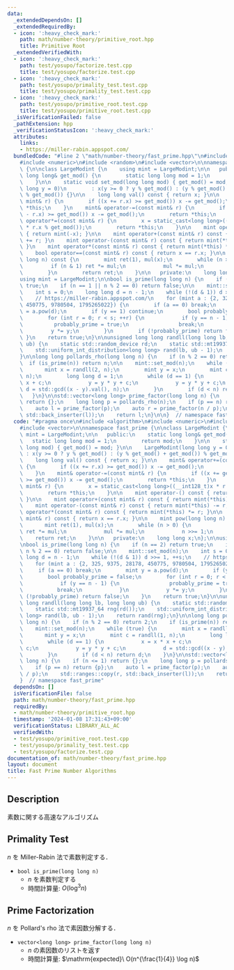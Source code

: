 ```yaml
---
data:
  _extendedDependsOn: []
  _extendedRequiredBy:
  - icon: ':heavy_check_mark:'
    path: math/number-theory/primitive_root.hpp
    title: Primitive Root
  _extendedVerifiedWith:
  - icon: ':heavy_check_mark:'
    path: test/yosupo/factorize.test.cpp
    title: test/yosupo/factorize.test.cpp
  - icon: ':heavy_check_mark:'
    path: test/yosupo/primality_test.test.cpp
    title: test/yosupo/primality_test.test.cpp
  - icon: ':heavy_check_mark:'
    path: test/yosupo/primitive_root.test.cpp
    title: test/yosupo/primitive_root.test.cpp
  _isVerificationFailed: false
  _pathExtension: hpp
  _verificationStatusIcon: ':heavy_check_mark:'
  attributes:
    links:
    - https://miller-rabin.appspot.com/
  bundledCode: "#line 2 \"math/number-theory/fast_prime.hpp\"\n#include <algorithm>\n\
    #include <numeric>\n#include <random>\n#include <vector>\n\nnamespace fast_prime\
    \ {\n\nclass LargeModint {\n    using mint = LargeModint;\n\n   public:\n    static\
    \ long long& get_mod() {\n        static long long mod = 1;\n        return mod;\n\
    \    }\n\n    static void set_mod(long long mod) { get_mod() = mod; }\n\n    LargeModint(long\
    \ long y = 0)\n        : x(y >= 0 ? y % get_mod() : (y % get_mod() + get_mod())\
    \ % get_mod()) {}\n\n    long long val() const { return x; }\n\n    mint& operator+=(const\
    \ mint& r) {\n        if ((x += r.x) >= get_mod()) x -= get_mod();\n        return\
    \ *this;\n    }\n    mint& operator-=(const mint& r) {\n        if ((x += get_mod()\
    \ - r.x) >= get_mod()) x -= get_mod();\n        return *this;\n    }\n    mint&\
    \ operator*=(const mint& r) {\n        x = static_cast<long long>((__int128_t)x\
    \ * r.x % get_mod());\n        return *this;\n    }\n\n    mint operator-() const\
    \ { return mint(-x); }\n\n    mint operator+(const mint& r) const { return mint(*this)\
    \ += r; }\n    mint operator-(const mint& r) const { return mint(*this) -= r;\
    \ }\n    mint operator*(const mint& r) const { return mint(*this) *= r; }\n\n\
    \    bool operator==(const mint& r) const { return x == r.x; }\n\n    mint pow(long\
    \ long n) const {\n        mint ret(1), mul(x);\n        while (n > 0) {\n   \
    \         if (n & 1) ret *= mul;\n            mul *= mul;\n            n >>= 1;\n\
    \        }\n        return ret;\n    }\n\n   private:\n    long long x;\n};\n\n\
    using mint = LargeModint;\n\nbool is_prime(long long n) {\n    if (n == 2) return\
    \ true;\n    if (n == 1 || n % 2 == 0) return false;\n\n    mint::set_mod(n);\n\
    \    int s = 0;\n    long long d = n - 1;\n    while (!(d & 1)) d >>= 1, ++s;\n\
    \    // https://miller-rabin.appspot.com/\n    for (mint a : {2, 325, 9375, 28178,\
    \ 450775, 9780504, 1795265022}) {\n        if (a == 0) break;\n        mint y\
    \ = a.pow(d);\n        if (y == 1) continue;\n        bool probably_prime = false;\n\
    \        for (int r = 0; r < s; ++r) {\n            if (y == n - 1) {\n      \
    \          probably_prime = true;\n                break;\n            }\n   \
    \         y *= y;\n        }\n        if (!probably_prime) return false;\n   \
    \ }\n    return true;\n}\n\nunsigned long long randll(long long lb, long long\
    \ ub) {\n    static std::random_device rd;\n    static std::mt19937_64 rng(rd());\n\
    \    std::uniform_int_distribution<long long> rand(lb, ub - 1);\n    return rand(rng);\n\
    }\n\nlong long pollards_rho(long long n) {\n    if (n % 2 == 0) return 2;\n  \
    \  if (is_prime(n)) return n;\n\n    mint::set_mod(n);\n    while (true) {\n \
    \       mint x = randll(2, n);\n        mint y = x;\n        mint c = randll(1,\
    \ n);\n        long long d = 1;\n        while (d == 1) {\n            x = x *\
    \ x + c;\n            y = y * y + c;\n            y = y * y + c;\n           \
    \ d = std::gcd((x - y).val(), n);\n        }\n        if (d < n) return d;\n \
    \   }\n}\n\nstd::vector<long long> prime_factor(long long n) {\n    if (n <= 1)\
    \ return {};\n    long long p = pollards_rho(n);\n    if (p == n) return {p};\n\
    \    auto l = prime_factor(p);\n    auto r = prime_factor(n / p);\n    std::ranges::copy(r,\
    \ std::back_inserter(l));\n    return l;\n}\n\n}  // namespace fast_prime\n"
  code: "#pragma once\n#include <algorithm>\n#include <numeric>\n#include <random>\n\
    #include <vector>\n\nnamespace fast_prime {\n\nclass LargeModint {\n    using\
    \ mint = LargeModint;\n\n   public:\n    static long long& get_mod() {\n     \
    \   static long long mod = 1;\n        return mod;\n    }\n\n    static void set_mod(long\
    \ long mod) { get_mod() = mod; }\n\n    LargeModint(long long y = 0)\n       \
    \ : x(y >= 0 ? y % get_mod() : (y % get_mod() + get_mod()) % get_mod()) {}\n\n\
    \    long long val() const { return x; }\n\n    mint& operator+=(const mint& r)\
    \ {\n        if ((x += r.x) >= get_mod()) x -= get_mod();\n        return *this;\n\
    \    }\n    mint& operator-=(const mint& r) {\n        if ((x += get_mod() - r.x)\
    \ >= get_mod()) x -= get_mod();\n        return *this;\n    }\n    mint& operator*=(const\
    \ mint& r) {\n        x = static_cast<long long>((__int128_t)x * r.x % get_mod());\n\
    \        return *this;\n    }\n\n    mint operator-() const { return mint(-x);\
    \ }\n\n    mint operator+(const mint& r) const { return mint(*this) += r; }\n\
    \    mint operator-(const mint& r) const { return mint(*this) -= r; }\n    mint\
    \ operator*(const mint& r) const { return mint(*this) *= r; }\n\n    bool operator==(const\
    \ mint& r) const { return x == r.x; }\n\n    mint pow(long long n) const {\n \
    \       mint ret(1), mul(x);\n        while (n > 0) {\n            if (n & 1)\
    \ ret *= mul;\n            mul *= mul;\n            n >>= 1;\n        }\n    \
    \    return ret;\n    }\n\n   private:\n    long long x;\n};\n\nusing mint = LargeModint;\n\
    \nbool is_prime(long long n) {\n    if (n == 2) return true;\n    if (n == 1 ||\
    \ n % 2 == 0) return false;\n\n    mint::set_mod(n);\n    int s = 0;\n    long\
    \ long d = n - 1;\n    while (!(d & 1)) d >>= 1, ++s;\n    // https://miller-rabin.appspot.com/\n\
    \    for (mint a : {2, 325, 9375, 28178, 450775, 9780504, 1795265022}) {\n   \
    \     if (a == 0) break;\n        mint y = a.pow(d);\n        if (y == 1) continue;\n\
    \        bool probably_prime = false;\n        for (int r = 0; r < s; ++r) {\n\
    \            if (y == n - 1) {\n                probably_prime = true;\n     \
    \           break;\n            }\n            y *= y;\n        }\n        if\
    \ (!probably_prime) return false;\n    }\n    return true;\n}\n\nunsigned long\
    \ long randll(long long lb, long long ub) {\n    static std::random_device rd;\n\
    \    static std::mt19937_64 rng(rd());\n    std::uniform_int_distribution<long\
    \ long> rand(lb, ub - 1);\n    return rand(rng);\n}\n\nlong long pollards_rho(long\
    \ long n) {\n    if (n % 2 == 0) return 2;\n    if (is_prime(n)) return n;\n\n\
    \    mint::set_mod(n);\n    while (true) {\n        mint x = randll(2, n);\n \
    \       mint y = x;\n        mint c = randll(1, n);\n        long long d = 1;\n\
    \        while (d == 1) {\n            x = x * x + c;\n            y = y * y +\
    \ c;\n            y = y * y + c;\n            d = std::gcd((x - y).val(), n);\n\
    \        }\n        if (d < n) return d;\n    }\n}\n\nstd::vector<long long> prime_factor(long\
    \ long n) {\n    if (n <= 1) return {};\n    long long p = pollards_rho(n);\n\
    \    if (p == n) return {p};\n    auto l = prime_factor(p);\n    auto r = prime_factor(n\
    \ / p);\n    std::ranges::copy(r, std::back_inserter(l));\n    return l;\n}\n\n\
    }  // namespace fast_prime"
  dependsOn: []
  isVerificationFile: false
  path: math/number-theory/fast_prime.hpp
  requiredBy:
  - math/number-theory/primitive_root.hpp
  timestamp: '2024-01-08 17:31:43+09:00'
  verificationStatus: LIBRARY_ALL_AC
  verifiedWith:
  - test/yosupo/primitive_root.test.cpp
  - test/yosupo/primality_test.test.cpp
  - test/yosupo/factorize.test.cpp
documentation_of: math/number-theory/fast_prime.hpp
layout: document
title: Fast Prime Number Algorithms
---
```


## Description

素数に関する高速なアルゴリズム

## Primality Test

$n$ を Miller-Rabin 法で素数判定する．

- `bool is_prime(long long n)`
    - $n$ を素数判定する
    - 時間計算量: $O(\log^3 n)$

## Prime Factorization

$n$ を Pollard's rho 法で素因数分解する．

- `vector<long long> prime_factor(long long n)`
    - $n$ の素因数のリストを返す
    - 時間計算量: $\mathrm{expected}\ O(n^{\frac{1}{4}} \log n)$